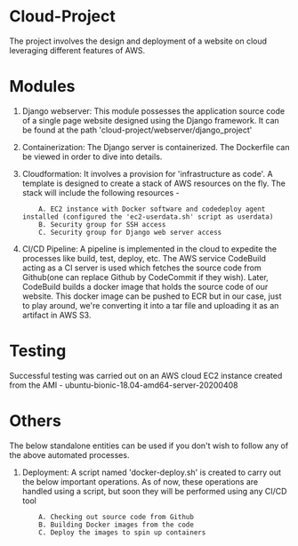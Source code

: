 # Cloud-Project
The project involves the design and deployment of a website on cloud leveraging different features of AWS.

# Modules
1. Django webserver:
This module possesses the application source code of a single page website designed using the Django framework. It can be found at the path 'cloud-project/webserver/django_project'

2. Containerization:
The Django server is containerized. The Dockerfile can be viewed in order to dive into details.
            
3. Cloudformation:
It involves a provision for 'infrastructure as code'. A template is designed to create a stack of AWS resources on the fly. The stack will include the following resources -

           A. EC2 instance with Docker software and codedeploy agent installed (configured the 'ec2-userdata.sh' script as userdata)
           B. Security group for SSH access
           C. Security group for Django web server access
           
4. CI/CD Pipeline:
A pipeline is implemented in the cloud to expedite the processes like build, test, deploy, etc. The AWS service CodeBuild acting as a CI server is used which fetches the source code from Github(one can replace Github by CodeCommit if they wish). Later, CodeBuild builds a docker image that holds the source code of our website. This docker image can be pushed to ECR but in our case, just to play around, we're converting it into a tar file and uploading it as an artifact in AWS S3.  

# Testing
Successful testing was carried out on an AWS cloud EC2 instance created from the AMI - ubuntu-bionic-18.04-amd64-server-20200408

# Others
The below standalone entities can be used if you don't wish to follow any of the above automated processes.

1. Deployment:
A script named 'docker-deploy.sh' is created to carry out the below important operations. As of now, these operations are handled using a script, but soon they will be performed using any CI/CD tool

           A. Checking out source code from Github
           B. Building Docker images from the code
           C. Deploy the images to spin up containers
